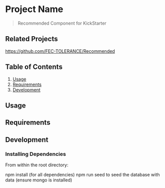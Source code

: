 # Project Name

> Recommended Component for KickStarter

## Related Projects

https://github.com/FEC-TOLERANCE/Recommended

## Table of Contents

1. [Usage](#Usage)
1. [Requirements](#requirements)
1. [Development](#development)

## Usage

## Requirements

## Development

### Installing Dependencies

From within the root directory:

npm install (for all dependencies)
npm run seed to seed the database with data (ensure mongo is installed)